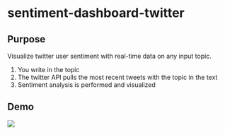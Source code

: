 # sentiment-dashboard-twitter

## Purpose
Visualize twitter user sentiment with real-time data on any input topic.
1. You write in the topic
2. The twitter API pulls the most recent tweets with the topic in the text
3. Sentiment analysis is performed and visualized

## Demo
![](sentiment-dashboard-demo.gif)
